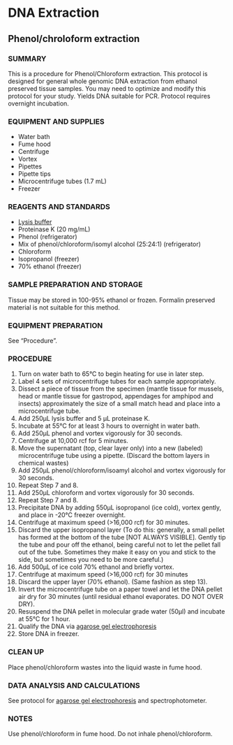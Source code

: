 # DNA Extraction

## Phenol/chroloform extraction

### SUMMARY
This is a procedure for Phenol/Chloroform extraction. This protocol is designed for general whole genomic DNA extraction from ethanol preserved tissue samples. You may need to optimize and modify this protocol for your study. Yields DNA suitable for PCR. Protocol requires overnight incubation.

### EQUIPMENT AND SUPPLIES
- Water bath
- Fume hood
- Centrifuge
- Vortex
- Pipettes
- Pipette tips
- Microcentrifuge tubes (1.7 mL)
- Freezer

### REAGENTS AND STANDARDS
- [Lysis buffer](reagent_and_buffers.md)
- Proteinase K (20 mg/mL)
- Phenol (refrigerator)
- Mix of phenol/chloroform/isomyl alcohol (25:24:1) (refrigerator)
- Chloroform
- Isopropanol (freezer)
- 70% ethanol (freezer)

### SAMPLE PREPARATION AND STORAGE
Tissue may be stored in 100-95% ethanol or frozen. Formalin preserved material is not suitable for this method. 

### EQUIPMENT PREPARATION
See “Procedure”.

### PROCEDURE
1. Turn on water bath to 65°C to begin heating for use in later step.
2. Label 4 sets of microcentrifuge tubes for each sample appropriately.
3. Dissect a piece of tissue from the specimen (mantle tissue for mussels, head or mantle tissue for gastropod, appendages for amphipod and insects) approximately the size of a small match head and place into a microcentrifuge tube.
4. Add 250µL lysis buffer and 5 µL proteinase K.
5. Incubate at 55°C for at least 3 hours to overnight in water bath.
6. Add 250µL phenol and vortex vigorously for 30 seconds.
7. Centrifuge at 10,000 rcf for 5 minutes.
8. Move the supernatant (top, clear layer only) into a new (labeled) microcentrifuge tube using a pipette. (Discard the bottom layers in chemical wastes)
9. Add 250µL phenol/chloroform/isoamyl alcohol and vortex vigorously for 30 seconds.
10. Repeat Step 7 and 8.
11. Add 250µL chloroform and vortex vigorously for 30 seconds.
12. Repeat Step 7 and 8.
13. Precipitate DNA by adding 550µL isopropanol (ice cold), vortex gently, and place in -20°C freezer overnight.
14. Centrifuge at maximum speed (>16,000 rcf) for 30 minutes.
15. Discard the upper isopropanol layer (To do this: generally, a small pellet has formed at the bottom of the tube [NOT ALWAYS VISIBLE]. Gently tip the tube and pour off the ethanol, being careful not to let the pellet fall out of the tube. Sometimes they make it easy on you and stick to the side, but sometimes you need to be more careful.)
16. Add 500µL of ice cold 70% ethanol and briefly vortex.
17. Centrifuge at maximum speed (>16,000 rcf) for 30 minutes
18. Discard the upper layer (70% ethanol). (Same fashion as step 13).
19. Invert the microcentrifuge tube on a paper towel and let the DNA pellet air dry for 30 minutes (until residual ethanol evaporates. DO NOT OVER DRY).
20. Resuspend the DNA pellet in molecular grade water (50µl) and incubate at 55°C for 1 hour.
21. Qualify the DNA via [agarose gel electrophoresis](gel_electrophoresis.md)
22. Store DNA in freezer.

### CLEAN UP
Place phenol/chloroform wastes into the liquid waste in fume hood.  

### DATA ANALYSIS AND CALCULATIONS
See protocol for [agarose gel electrophoresis](gel_electrophoresis.md) and spectrophotometer.

### NOTES
Use phenol/chloroform in fume hood. Do not inhale phenol/chloroform.
